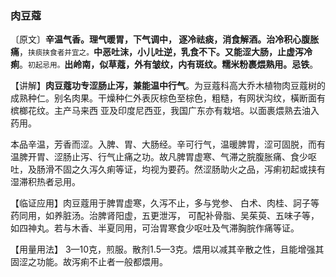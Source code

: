 ### 肉豆蔻

〔原文〕**辛温气香。理气暖胃，下气调中， 逐冷祛痰，消食解酒。治冷积心腹胀痛**，<small>挟痰挟食者并宜之。</small>**中恶吐沫，小儿吐逆，乳食不下。又能涩大肠，止虚泻冷痢**。<small>初起忌用。</small>**出岭南，似草蔻，外有皱纹，内有斑纹。糯米粉裹煨熟用。忌铁**。

【讲解】**肉豆蔻功专涩肠止泻，兼能温中行气**。为豆蔻科高大乔木植物肉豆蔻树的成熟种仁。别名肉果。干燥种仁外表灰棕色至棕色，粗糙，有网状沟纹，橫断面有槟榔花纹。主产马来西 亚及印度尼西亚，我国广东亦有栽培。以面裹煨熟去油入药用。

本品辛温，芳香而涩。入脾、胃、大肠经。辛可行气，温暖脾胃，涩可固脱，而有温脾开胃、涩肠止泻、行气止痛之功。故凡脾胃虚寒、气滞之脘腹胀痛、食少呕吐，及肠滑不固之久泻久痢等证，均视为要药。然涩肠助火之品，泻痢初起或挟有湿滞积热者忌用。

【临证应用】肉豆蔻用于脾胃虚寒，久泻不止，多与党参、 白术、肉桂、訶子等药同用，如养脏汤。治脾肾阳虚，五更泄泻， 可配补骨脂、吴茱萸、五味子等，如四神丸。若与木香、半夏同用，可治胃寒食少呕吐及气滞胸脘作痛等证。

【用量用法】 3—10克，煎服。散剂1.5—3克。煨用以减其辛散之性，且能增强其固涩之功能。故泻痢不止者一般都煨用。
